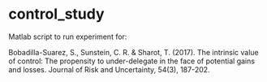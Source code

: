 # control_study
Matlab script to run experiment for:

Bobadilla-Suarez, S., Sunstein, C. R. & Sharot, T. (2017). The intrinsic value of control: The propensity to under-delegate in the face of potential gains and losses. Journal of Risk and Uncertainty, 54(3), 187-202.
